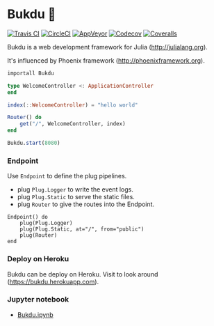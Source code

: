 # Bukdu 🌌

  [![Travis CI](https://api.travis-ci.org/wookay/Bukdu.jl.svg?branch=master)](https://travis-ci.org/wookay/Bukdu.jl)
  [![CircleCI](https://circleci.com/gh/wookay/Bukdu.jl.svg?style=svg)](https://circleci.com/gh/wookay/Bukdu.jl)
  [![AppVeyor](https://ci.appveyor.com/api/projects/status/v1af95637qm7j582?svg=true)](https://ci.appveyor.com/project/wookay/bukdu-jl)
  [![Codecov](https://codecov.io/gh/wookay/Bukdu.jl/branch/master/graph/badge.svg)](https://codecov.io/gh/wookay/Bukdu.jl)
  [![Coveralls](https://coveralls.io/repos/github/wookay/Bukdu.jl/badge.svg?branch=master)](https://coveralls.io/github/wookay/Bukdu.jl?branch=master)


Bukdu is a web development framework for Julia (http://julialang.org).

It's influenced by Phoenix framework (http://phoenixframework.org).

```julia
importall Bukdu

type WelcomeController <: ApplicationController
end

index(::WelcomeController) = "hello world"

Router() do
    get("/", WelcomeController, index)
end

Bukdu.start(8080)
```


### Endpoint

Use `Endpoint` to define the plug pipelines.

* plug `Plug.Logger` to write the event logs.
* plug `Plug.Static` to serve the static files.
* plug `Router` to give the routes into the Endpoint.

```
Endpoint() do
    plug(Plug.Logger)
    plug(Plug.Static, at="/", from="public")
    plug(Router)
end
```


### Deploy on Heroku

Bukdu can be deploy on Heroku. Visit to look around (https://bukdu.herokuapp.com).


### Jupyter notebook
* [Bukdu.ipynb](https://github.com/wookay/Bukdu.jl/blob/master/examples/jupyter/Bukdu.ipynb)
